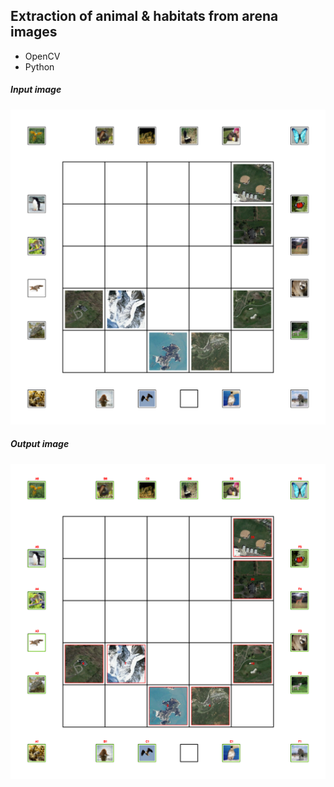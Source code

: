 ## Extraction of animal & habitats from arena images

* OpenCV
* Python 

 ##### Input image 
 
 <img src="https://github.com/SameerK16/TL_pytorch/blob/main/Extracting%20imges/reults/image_1.png">
 
 ##### Output image
 
 <img src="https://github.com/SameerK16/TL_pytorch/blob/main/Extracting%20imges/reults/output-1.png">
